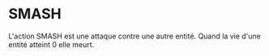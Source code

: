 # SMASH

L'action SMASH est une attaque contre une autre entité. Quand la vie d'une entité atteint 0 elle meurt.
